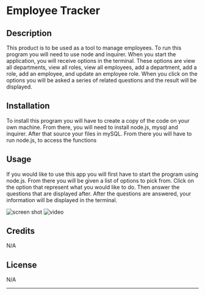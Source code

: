 # Employee Tracker

## Description

This product is to be used as a tool to manage employees. To run this program you will need to use node and inquirer. When you start the application, you will receive options in the terminal. These options are view all departments, view all roles, view all employees, add a department, add a role, add an employee, and update an employee role. When you click on the options you will be asked a series of related questions and the result will be displayed.

## Installation
To install this program you will have to create a copy of the code on your own machine. From there, you will need to install node.js, mysql and inquirer. After that source your files in mySQL. From there you will have to run node.js, to access the functions

## Usage

If you would like to use this app you will first have to start the program using node.js. From there you will be given a list of options to pick from. Click on the option that represent what you would like to do. Then answer the questions that are displayed after. After the questions are answered, your information will be displayed in the terminal. 

![screen shot](assets/images/screenshot.png)
![video](assets/images/screenshot.png)

## Credits
N/A

## License
N/A

---
